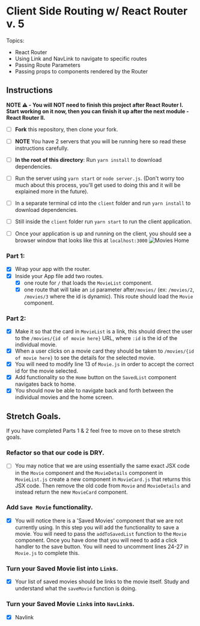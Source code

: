 # Client Side Routing w/ React Router v. 5

Topics:

-   React Router
-   Using Link and NavLink to navigate to specific routes
-   Passing Route Parameters
-   Passing props to components rendered by the Router

## Instructions

**NOTE ⚠️ - You will NOT need to finish this project after React Router I. Start working on it now, then you can finish it up after the next module - React Router II.**

-   [ ] **Fork** this repository, then clone your fork.
-   [ ] **NOTE** You have 2 servers that you will be running here so read these instructions carefully.
-   [ ] **In the root of this directory**: Run `yarn install` to download dependencies.
-   [ ] Run the server using `yarn start` or `node server.js`. (Don't worry too much about this process, you'll get used to doing this and it will be explained more in the future).
-   [ ] In a separate terminal cd into the `client` folder and run `yarn install` to download dependencies.
-   [ ] Still inside the `client` folder run `yarn start` to run the client application.

-   [ ] Once your application is up and running on the client, you should see a browser window that looks like this at `localhost:3000`
        ![Movies Home](https://ibin.co/3xhmmHVl9BKF.png)

### Part 1:

-   [x] Wrap your app with the router.
-   [x] Inside your App file add two routes.
    -   [x] one route for `/` that loads the `MovieList` component.
    -   [x] one route that will take an `id` parameter after`/movies/` (ex: `/movies/2`, `/movies/3` where the id is dynamic). This route should load the `Movie` component.

### Part 2:

-   [x] Make it so that the card in `MovieList` is a link, this should direct the user to the `/movies/{id of movie here}` URL, where `:id` is the id of the individual movie.
-   [x] When a user clicks on a movie card they should be taken to `/movies/{id of movie here}` to see the details for the selected movie.
-   [x] You will need to modify line 13 of `Movie.js` in order to accept the correct id for the movie selected.
-   [x] Add functionality so the `Home` button on the `SavedList` component navigates back to home.
-   [x] You should now be able to navigate back and forth between the individual movies and the home screen.

## Stretch Goals.

If you have completed Parts 1 & 2 feel free to move on to these stretch goals.

### Refactor so that our code is DRY.

-   [ ] You may notice that we are using essentially the same exact JSX code in the `Movie` component and the `MovieDetails` component in `MovieList.js` create a new component in `MovieCard.js` that returns this JSX code. Then remove the old code from `Movie` and `MovieDetails` and instead return the new `MovieCard` component.

### Add `Save Movie` functionality.

-   [x] You will notice there is a 'Saved Movies' component that we are not currently using. In this step you will add the functionality to save a movie. You will need to pass the `addToSavedList` function to the `Movie` component. Once you have done that you will need to add a click handler to the save button. You will need to uncomment lines 24-27 in `Movie.js` to complete this.

### Turn your Saved Movie list into `Link`s.

-   [x] Your list of saved movies should be links to the movie itself. Study and understand what the `saveMovie` function is doing.

### Turn your Saved Movie `Link`s into `NavLink`s.

-   [x] Navlink
